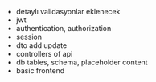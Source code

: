 ﻿- detaylı validasyonlar eklenecek
- jwt
- authentication, authorization
- session
- dto add update
- controllers of api
- db tables, schema, placeholder content
- basic frontend